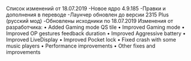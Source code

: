 



Список изменений от 18.07.2019
-Новое ядро 4.9.185
-Правки и дополнения в переводе
-Лаунчер обновлен до версии 2315 Plus (русский мод)
-Обновлены исходники по 18.07.2019
Изменения от разработчика:
• Added Gaming mode QS tile
• Improved Gaming mode
• Improved OP gestures feedback duration
• Improved Aggressive battery
• Improved LiveDisplay
• Improved Pocket lock
• Fixed crash with some music players
• Performance improvements
• Other fixes and improvements
